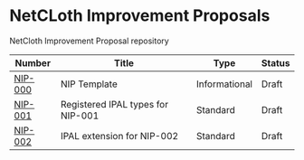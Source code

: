 # NetCLoth Improvement Proposals
NetCloth Improvement Proposal repository 

| Number                    | Title                                                                 | Type          | Status   |
|---------------------------|-----------------------------------------------------------------------|---------------|----------|
| [NIP-000](nip-000.md) | NIP Template | Informational | Draft |
| [NIP-001](nip-001.md) | Registered IPAL types for NIP-001 | Standard | Draft |
| [NIP-002](nip-002.md) | IPAL extension for NIP-002 | Standard | Draft |
